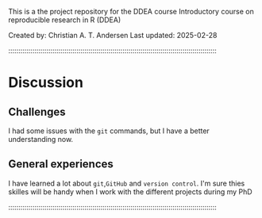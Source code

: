 This is a the project repository for the DDEA course Introductory course on reproducible research in R (DDEA)

Created by: Christian A. T. Andersen
Last updated: 2025-02-28

::::::::::::::::::::::::::::::::::::::::::::::::::::::::::::::::::::::::::::::::::::::::::::::::::::::::
# Discussion 

## Challenges

I had some issues with the `git` commands, but I have a better understanding now.

## General experiences 

I have learned a lot about `git`,`GitHub` and `version control`. I'm sure thies skilles will be handy when I work with the different projects during my PhD

::::::::::::::::::::::::::::::::::::::::::::::::::::::::::::::::::::::::::::::::::::::::::::::::::::::::

